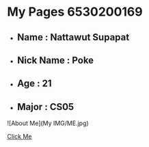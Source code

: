 # My Pages 6530200169
- ## Name : Nattawut Supapat
- ## Nick Name : Poke
- ## Age : 21
- ## Major : CS05

![About Me](My IMG/ME.jpg)

[Click Me](algorithm.md)
